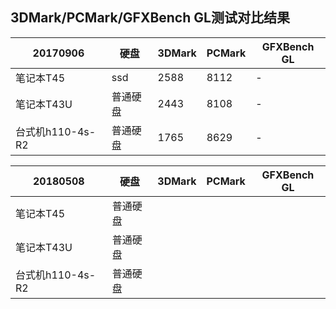   ## 3DMark/PCMark/GFXBench GL测试对比结果
  
  20170906|硬盘|3DMark|PCMark|GFXBench GL|
  -----|-----|-----|-----|-----|
  笔记本T45|ssd|2588|8112|-|
  笔记本T43U|普通硬盘|2443|8108|-|
  台式机h110-4s-R2|普通硬盘|1765|8629|-|

  20180508|硬盘|3DMark|PCMark|GFXBench GL|
  -----|-----|-----|-----|-----|
  笔记本T45|普通硬盘||||
  笔记本T43U|普通硬盘||||
  台式机h110-4s-R2|普通硬盘||||

